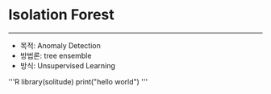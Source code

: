 # Isolation Forest
--- 
- 목적: Anomaly Detection
- 방법론: tree ensemble
- 방식: Unsupervised Learning

'''R
library(solitude)
print("hello world")
'''
